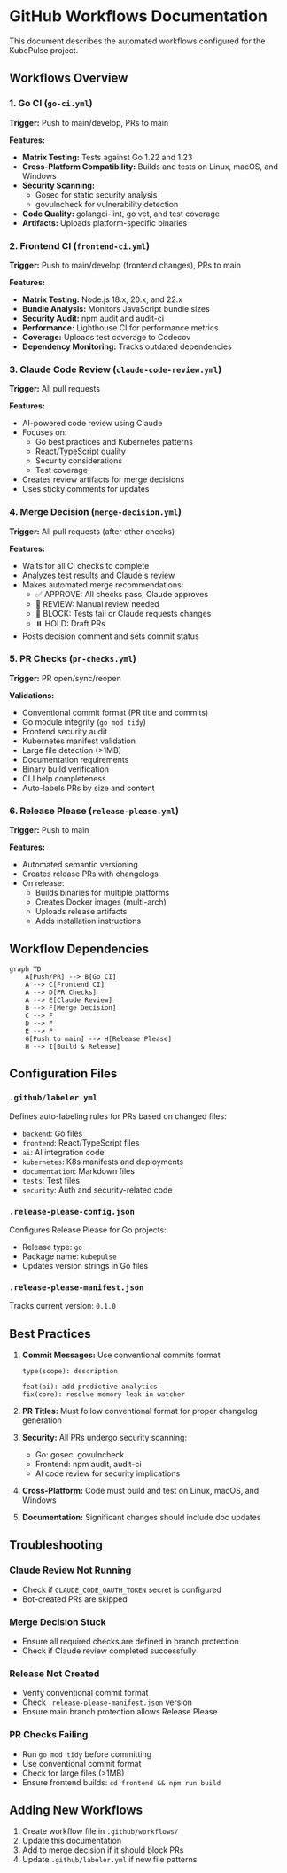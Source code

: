 # GitHub Workflows Documentation

This document describes the automated workflows configured for the KubePulse project.

## Workflows Overview

### 1. Go CI (`go-ci.yml`)

**Trigger:** Push to main/develop, PRs to main

**Features:**
- **Matrix Testing:** Tests against Go 1.22 and 1.23
- **Cross-Platform Compatibility:** Builds and tests on Linux, macOS, and Windows
- **Security Scanning:** 
  - Gosec for static security analysis
  - govulncheck for vulnerability detection
- **Code Quality:** golangci-lint, go vet, and test coverage
- **Artifacts:** Uploads platform-specific binaries

### 2. Frontend CI (`frontend-ci.yml`)

**Trigger:** Push to main/develop (frontend changes), PRs to main

**Features:**
- **Matrix Testing:** Node.js 18.x, 20.x, and 22.x
- **Bundle Analysis:** Monitors JavaScript bundle sizes
- **Security Audit:** npm audit and audit-ci
- **Performance:** Lighthouse CI for performance metrics
- **Coverage:** Uploads test coverage to Codecov
- **Dependency Monitoring:** Tracks outdated dependencies

### 3. Claude Code Review (`claude-code-review.yml`)

**Trigger:** All pull requests

**Features:**
- AI-powered code review using Claude
- Focuses on:
  - Go best practices and Kubernetes patterns
  - React/TypeScript quality
  - Security considerations
  - Test coverage
- Creates review artifacts for merge decisions
- Uses sticky comments for updates

### 4. Merge Decision (`merge-decision.yml`)

**Trigger:** All pull requests (after other checks)

**Features:**
- Waits for all CI checks to complete
- Analyzes test results and Claude's review
- Makes automated merge recommendations:
  - ✅ APPROVE: All checks pass, Claude approves
  - 👀 REVIEW: Manual review needed
  - 🚫 BLOCK: Tests fail or Claude requests changes
  - ⏸️ HOLD: Draft PRs
- Posts decision comment and sets commit status

### 5. PR Checks (`pr-checks.yml`)

**Trigger:** PR open/sync/reopen

**Validations:**
- Conventional commit format (PR title and commits)
- Go module integrity (`go mod tidy`)
- Frontend security audit
- Kubernetes manifest validation
- Large file detection (>1MB)
- Documentation requirements
- Binary build verification
- CLI help completeness
- Auto-labels PRs by size and content

### 6. Release Please (`release-please.yml`)

**Trigger:** Push to main

**Features:**
- Automated semantic versioning
- Creates release PRs with changelogs
- On release:
  - Builds binaries for multiple platforms
  - Creates Docker images (multi-arch)
  - Uploads release artifacts
  - Adds installation instructions

## Workflow Dependencies

```mermaid
graph TD
    A[Push/PR] --> B[Go CI]
    A --> C[Frontend CI]
    A --> D[PR Checks]
    A --> E[Claude Review]
    B --> F[Merge Decision]
    C --> F
    D --> F
    E --> F
    G[Push to main] --> H[Release Please]
    H --> I[Build & Release]
```

## Configuration Files

### `.github/labeler.yml`
Defines auto-labeling rules for PRs based on changed files:
- `backend`: Go files
- `frontend`: React/TypeScript files
- `ai`: AI integration code
- `kubernetes`: K8s manifests and deployments
- `documentation`: Markdown files
- `tests`: Test files
- `security`: Auth and security-related code

### `.release-please-config.json`
Configures Release Please for Go projects:
- Release type: `go`
- Package name: `kubepulse`
- Updates version strings in Go files

### `.release-please-manifest.json`
Tracks current version: `0.1.0`

## Best Practices

1. **Commit Messages:** Use conventional commits format
   ```
   type(scope): description
   
   feat(ai): add predictive analytics
   fix(core): resolve memory leak in watcher
   ```

2. **PR Titles:** Must follow conventional format for proper changelog generation

3. **Security:** All PRs undergo security scanning:
   - Go: gosec, govulncheck
   - Frontend: npm audit, audit-ci
   - AI code review for security implications

4. **Cross-Platform:** Code must build and test on Linux, macOS, and Windows

5. **Documentation:** Significant changes should include doc updates

## Troubleshooting

### Claude Review Not Running
- Check if `CLAUDE_CODE_OAUTH_TOKEN` secret is configured
- Bot-created PRs are skipped

### Merge Decision Stuck
- Ensure all required checks are defined in branch protection
- Check if Claude review completed successfully

### Release Not Created
- Verify conventional commit format
- Check `.release-please-manifest.json` version
- Ensure main branch protection allows Release Please

### PR Checks Failing
- Run `go mod tidy` before committing
- Use conventional commit format
- Check for large files (>1MB)
- Ensure frontend builds: `cd frontend && npm run build`

## Adding New Workflows

1. Create workflow file in `.github/workflows/`
2. Update this documentation
3. Add to merge decision if it should block PRs
4. Update `.github/labeler.yml` if new file patterns